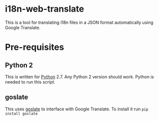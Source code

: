 i18n-web-translate
==================
This is a tool for translating i18n files in a JSON format automatically using
Google Translate.

# Pre-requisites
## Python 2
This is written for [Python](https://www.python.org/) 2.7. Any Python 2 version
should work. Python is needed to run this script.

## goslate
This uses [goslate](https://pypi.python.org/pypi/goslate) to interface with
Google Translate. To install it run `pip install goslate`
